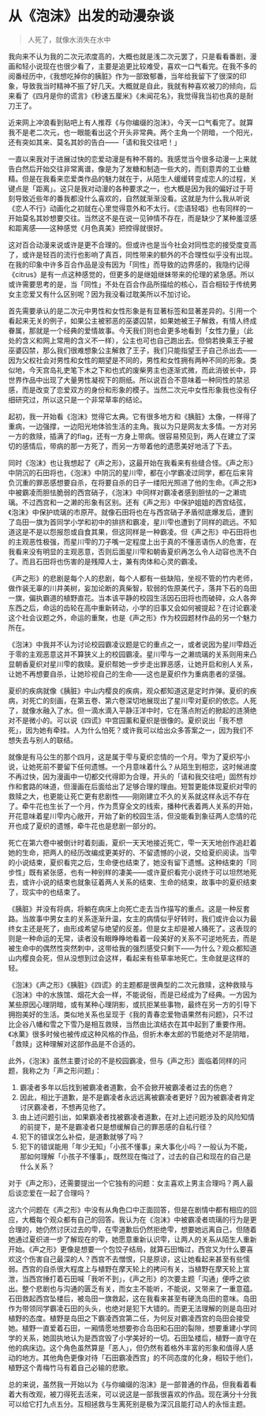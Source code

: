 # 从《泡沫》出发的动漫杂谈

> 人死了，就像水消失在水中

我向来不认为我的二次元浓度高的，大概也就是浅二次元罢了，只是看看番剧，漫画和轻小说现在也很少看了，主要是追更比较难受，喜欢一口气看完。在我不多的阅番经历中，《我想吃掉你的胰脏》作为一部致郁番，当年给我留下了很深的印象，导致我当时精神不振了好几天。大概就是自此，我就有种喜欢被刀的倾向，后来看了《四月是你的谎言》《秒速五厘米》《未闻花名》，我觉得我当初也真的是耐刀王了。

近来网上冲浪看到贴吧上有人推荐《与你编缀的泡沫》，今天一口气看完了。就算我不是老二次元，也一眼能看出这个开头非常典。两个主角一个阴暗，一个阳光，还有突如其来、莫名其妙的告白——「请和我交往吧！」

一直以来我对于进展过快的恋爱动漫是有种不屑的。我感觉当今很多动漫一上来就告白然后开始交往非常离谱，像是为了发糖和制造一些大的，而刻意弄的工业糖精。但是在我看来恋爱类作品的魅力就在于，从陌生人缓缓转变成恋人的过程，关键点是「距离」。这只是我对动漫的各种要求之一，也大概是因为我的偏好过于苛刻导致近些年的番我都没什么喜欢的，自然就渐渐没看。这就是为什么我从听说《恋人不行》动画化之初就在心里觉得意外和不太行。《恋语轻唱》也有同样的一开始莫名其妙想要交往。当然这不是在说一见钟情不存在，而是缺少了某种羞涩感和距离感——这种感觉《月色真美》把控得就很好。

这对百合动漫来说或许是更不合理的。但或许也是当今社会对同性恋的接受度变高了，或许是轻百的流行也影响了真百，同性带来的额外的不合理性似乎没有出现。在我的印象中许多百合作品是没有因为「同性」而导致的边界感的，我隐约记得《citrus》是有一点这种感觉的，但更多的是继姐继妹带来的伦理的紧急感。所以或许需要思考的是，当「同性」不处在百合作品所描绘的核心，百合相较于传统男女主恋爱又有什么区别呢？因为我没看过耽美所以不加讨论。

首先需要承认的是二次元中男性和女性形象是有显著标签和显著差异的。引用一个看起来无关的例子，如果公主被邪恶的巫婆囚禁，如果她被王子解救，有情人终成眷属，那就是一个经典的爱情故事。今天我们则也会更多地看到「女性力量」（此处的含义和网上常用的含义不一样），公主也可也自己跑出去。但倘若换乘王子被巫婆囚禁，那么我们很难想象公主解救了王子，我们只能指望王子自己杀出去——因为父权社会对男性和女性的期望是不同的，男性和女性拥有两种不同的形象。类似地，今天宫岛礼吏笔下木之下和也式的废柴男主也逐渐式微，而此消彼长中，异世界作品中出现了大量男性凝视下的厕纸。所以说百合不意味着一种同性的禁忌感，而是改变了恋爱双方的身份和形象的模子。当然二次元中女性形象我也没有仔细研究过，所以这只是一个非常草率的结论。

起初，我一开始看《泡沫》觉得它太典。它有很多地方和《胰脏》太像，一样得了重病，一边强撑，一边阳光地体验生活的主角。我以为只是网友太多情。一方对另一方的救赎，插满了的flag，还有一方身上带病。很容易预见到，两人在建立了深切的感情后，带病的那一方死了，而另一方带着他的遗愿美好地活了下去。

同时《泡沫》也让我想起了《声之形》，这最开始在我看来有些缝合怪。《声之形》中阴沉的石田将也，《泡沫》中阴沉的星川雫，都在小学霸凌过同学，都在后来背负沉重的罪恶感想要自杀，在将要自杀的日子一缕阳光照进了他的生命。《声之形》中被霸凌而胆怯脆弱的西宫硝子，《泡沫》中同样对霸凌者感到胆怯的一之濑琉璃。不过西宫和一之濑的形象有区别。还有《声之形》中保护姐姐的西宫结弦，《泡沫》中保护琉璃的市原芹。就像石田将也在与西宫硝子矛盾彻底爆发后，遭到了岛田一旗为首同学小学和初中的排挤和霸凌，星川雫也遭到了同样的疏远。不知道这是不是以怨报怨或自食其果，但这同样是一种霸凌。但《声之形》中石田将也的主观恶性极强，而星川雫的刀子嘴一定程度上出于真的不懂恶语伤人的危害，在我看来没有明显的主观恶意，否则后面星川雫和朝香夏织再怎么令人动容也洗不白了。而且石田将也伤害的是残障人士，兼有肉体和心灵的霸凌。

《声之形》的悲剧是每个人的悲剧，每个人都有一些缺陷，坐视不管的竹内老师，做作装无辜的川井美树，妄加论断的真柴智，软弱的佐原美代子，落井下石的岛田一旗，偏执霸道的植野直花。当本该平静的校园生活因石田将也而破碎，众人各奔东西之后，命运的齿轮在高中重新转动，小学的旧事又会如何被提起？在讨论霸凌这个社会议题之外，命运的重聚，也是《声之形》作为校园题材作品的另一个魅力所在。

《泡沫》中我并不认为讨论校园霸凌议题是它的重点之一，或者说因为星川雫趋近于零的主观恶意这并不算狭义上的校园霸凌。星川雫与一之濑琉璃的关系则用来凸显朝香夏织对星川雫的救赎。夏织帮她一步步走出罪恶感，让她开启和别人关系，让她不再想要自杀，让她珍视自己的生命——这也是夏织作为重病患者的坚强。

夏织的疾病就像《胰脏》中山内樱良的疾病，观众都知道这是定时炸弹。夏织的疾病，对死亡的刻画，在第五卷、第六卷深切地展现出了星川雫对夏织的依恋。人死了，就像水融入了水。但一滴水滴入平静汪洋中时，它在落点附近的掀起的涟漪绝对不是微小的。可以说《四谎》中宫园薰和夏织是很像的。夏织说出「我不想死」，因为她有牵挂。人为什么怕死？或许我可以给出众多答案之一，因为我们不想失去与别人的联结。

就像是有马公生的那个四月，这是属于雫与夏织恋情的一个月。雫为了夏织写小说，让她死前不要留下任何遗憾。一个月意味着什么？从陌生到相恋，这时候进度不再过快，因为漫画中一切都交代得即为合理，开头的「请和我交往吧」固然有炒作和套路的味道，但漫画在后面给出了足够合理的理由。短暂更能体现夏织对雫的救赎之大，也更能让死亡更有悲剧性——刚刚建立不久的关系就这样永远不存在了。牵牛花也生长了一个月，作为贯穿全文的线索，播种代表着两人关系的开始，开花意味着星川雫内心敞开，开始了新的校园生活，但没能看到象征两人恋情的花开也成了夏织的遗憾，牵牛花也是悲剧一部分的。

死亡在第六卷中被倒计时着刻画，夏织一天天地接近死亡，雫一天天地创作追赶着她的生命，把两人的经历改编成更美好的、不留遗憾的小说，交给夏织阅读。当雫的小说结束，夏织看完之后，生命便也结束了，她没有留下遗憾。这种结束的「同步性」既有紧张感，也有一种别样的凄美——或许夏织看完小说终于可以坦然地死去，或许小说的结束也就象征着两人关系的结束、生命的结束，故事中的夏织结束了，现实中的也结束了。

《胰脏》并没有将病，将躺在病床上向死亡走去当作描写的重点。这是一种反套路。当故事中男女主的关系逐渐升温，女主的病情似乎好转时，我们或许会以为最终女主还是死了，由形成希望与绝望的反差。但是女主却是被人捅死了。这表现的则是一种命运的无常，读者没有眼睁睁地看着一段美好的关系不可逆地死去，而是被生命中的偶然性突然刺中，这带给我的强烈感受只剩下——为什么？观众都知道山内樱良会死，但从没想到过会这样，看起来有些草率地死亡。生命就是这样的轻。

《泡沫》《声之形》《胰脏》《四谎》的主题都是很典型的二次元救赎，这种救赎与《泡沫》中的水族馆、烟花大会一样，不能说俗，而是已经成为了经典。一方因为某些原因心理阴暗，或有某种心理阴影，或抗拒某些事物，最终在另一方的引导下拥抱美好的生活。类似地关系也呈现于《我的青春恋爱物语果然有问题》，只不过比企谷八幡和雪之下雪乃是相互救赎，当然由比滨结衣在其中起到了重要作用。《冰菓》很多时候也被传成这种风格的作品，但折木奉太郎的节能绝对不是阴暗，「救赎」这种理解对这部作品是不合适的。

此外，《泡沫》虽然主要讨论的不是校园霸凌，但与《声之形》面临着同样的问题，我称之为「声之形问题」：

1. 霸凌者多年以后找到被霸凌者道歉，会不会掀开被霸凌者过去的伤疤？ 
2. 因此，相比于道歉，是不是霸凌者永远远离被霸凌者更好？因为被霸凌者肯定讨厌霸凌者，不想再见他了。
3. 由上述问题引出，如果霸凌者找被霸凌者道歉，在对上述问题涉及的风险知情的前提下，是不是霸凌者只是想缓解自己的罪恶感的自私行径？
4. 犯下的错误怎么补偿，是道歉就够了吗？
5. 犯下的错误能用「年少无知」「小孩不懂事」来大事化小吗？一般认为不能，那如何理解「小孩子不懂事」，既然现在悔过了，过去的自己和现在的自己是什么关系？

对于《声之形》，还需要提出一个它独有的问题：女主喜欢上男主合理吗？两人最后谈恋爱在一起了合理吗？

这六个问题在《声之形》中没有从角色口中正面回答，但是在剧情中都有相应的回应，大概每个观众都有自己的回答。我认为在《泡沫》中被霸凌者琉璃的行为是更合理的，她仍然讨厌过去的雫，在雫道歉后仍然拒绝雫，想要她远离自己，但随着她通过夏织进一步了解现在的雫，她愿意重新认识雫，让两人的关系从陌生人重新开始。《声之形》更像是想要一个包饺子结局，就算石田悔过，西宫又为什么要喜欢这个伤害自己最深的人？西宫不去憎恨，只是原谅，这让她看起来甚至有些懦弱。西宫的自杀很大程度上与植野在摩天轮上的拷问有关，当植野在摩天轮上宣泄，当西宫捶打着石田喊「我听不到」，《声之形》的次要主题「沟通」便呼之欲出。整个悲剧也与沟通的匮乏有关，而女主不能听，不能说，又带来了一重意蕴。石田救起西宫坠楼后，被岛田一旗救起，这在我看来甚至有硬洗岛田的意味。岛田作为带领同学霸凌石田的头头，也绝对是犯下大错的。而更无法理解的则是岛田对植野的态度。植野是岛田之下霸凌西宫第二任，为何反对霸凌西宫的岛田会接受她。植野一直爱着石田，一厢情愿地想要弥合岛田和石田的裂隙，想要重建小学同学的关系，她固执地认为是西宫毁了小学美好的一切。石田坠楼后，植野一直守在他的病床边。这个角色虽然算是「恶人」，但仍然有着格外丰富的形象和值得人感动的地方。其他角色更像对待「石田霸凌西宫」的不同态度的化身，相较于他们，植野这个青梅竹马有着自己必输的悲歌。

总的来说，虽然我一开始以为《与你编缀的泡沫》是一部普通的作品，但我看着看着大有改观，被刀得死去活来，可以说这是一部我很喜欢的作品。现在满分十分我可以给它打九点五分。互相拯救与生离死别是极为深沉且能打动人的永恒主题。

















